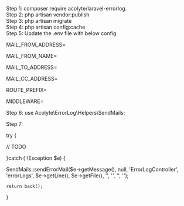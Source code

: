Step 1: composer require acolyte/laravel-errorlog. <br/>
Step 2: php artisan vendor:publish<br/>
Step 3: php artisan migrate<br/>
Step 4: php artisan config:cache<br/>
Step 5: Update the .env file with below config<br/>

MAIL_FROM_ADDRESS=

MAIL_FROM_NAME=

MAIL_TO_ADDRESS=

MAIL_CC_ADDRESS=

ROUTE_PREFIX=

MIDDLEWARE=

Step 6: use Acolyte\ErrorLog\Helpers\SendMails;

Step 7: 

try {

 // TODO
 
}catch ( \Exception $e) {

   SendMails::sendErrorMail($e->getMessage(), null, 'ErrorLogController', 'errorLogs', $e->getLine(), $e->getFile(),
        '', '', '', '');
    
    return back();

}


